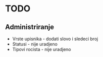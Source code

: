 # TODO

## Administriranje

- Vrste upisnika - dodati slovo i sledeci broj
- Statusi - nije uradjeno
- Tipovi rocista - nije uradjeno
